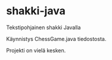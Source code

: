 # shakki-java
Tekstipohjainen shakki Javalla

Käynnistys ChessGame.java tiedostosta.

Projekti on vielä kesken.
